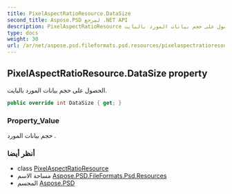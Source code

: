 ```yaml
---
title: PixelAspectRatioResource.DataSize
second_title: Aspose.PSD لمرجع .NET API
description: PixelAspectRatioResource ملكية. الحصول على حجم بيانات المورد بالبايت.
type: docs
weight: 30
url: /ar/net/aspose.psd.fileformats.psd.resources/pixelaspectratioresource/datasize/
---
```

## PixelAspectRatioResource.DataSize property

الحصول على حجم بيانات المورد بالبايت.

```csharp
public override int DataSize { get; }
```

### Property_Value

حجم بيانات المورد .

### أنظر أيضا

* class [PixelAspectRatioResource](../)
* مساحة الاسم [Aspose.PSD.FileFormats.Psd.Resources](../../pixelaspectratioresource/)
* المجسم [Aspose.PSD](../../../)


